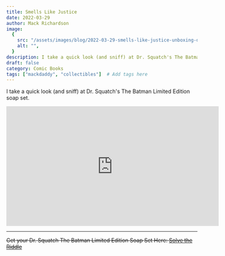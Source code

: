 ```yaml
---
title: Smells Like Justice
date: 2022-03-29
author: Mack Richardson
image:
  {
    src: "/assets/images/blog/2022-03-29-smells-like-justice-unboxing-dr-squatchs-the-batman-soap-set/md-batman-soap.jpg",
    alt: "",
  }
description: I take a quick look (and sniff) at Dr. Squatch's The Batman Limited Edition soap set.
draft: false
category: Comic Books
tags: ["mackdaddy", "collectibles"]  # Add tags here
---
```


<p class="center">I take a quick look (and sniff) at Dr. Squatch's The Batman Limited Edition soap set.</p>

<!-- <a href="https://youtu.be/JoEKEX6fZf4" class="btn" target="_blank">Watch the Video</a> -->

<iframe width="560" height="315" src="https://www.youtube.com/embed/JoEKEX6fZf4" title="YouTube video player" frameborder="0" allow="accelerometer; autoplay; clipboard-write; encrypted-media; gyroscope; picture-in-picture; web-share" referrerpolicy="strict-origin-when-cross-origin" allowfullscreen></iframe>

---

<del>Get your Dr. Squatch The Batman Limited Edition Soap Set Here:
<a href="https://drsquatch.com/pages/batman" target="_blank">Solve the Riddle</a></del>